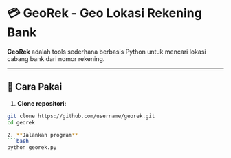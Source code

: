 # 💳 GeoRek - Geo Lokasi Rekening Bank

**GeoRek** adalah tools sederhana berbasis Python untuk mencari lokasi cabang bank dari nomor rekening.

---

## 🔧 Cara Pakai

1. **Clone repositori:**

```bash
git clone https://github.com/username/georek.git
cd georek

2. **Jalankan program**
```bash
python georek.py
